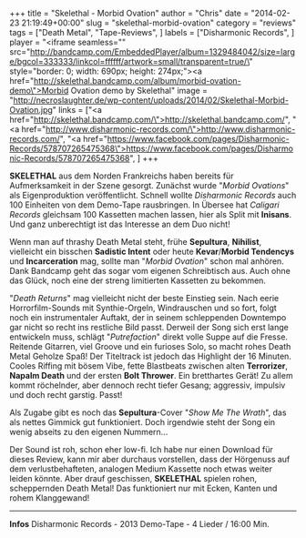 +++
title = "Skelethal - Morbid Ovation"
author = "Chris"
date = "2014-02-23 21:19:49+00:00"
slug = "skelethal-morbid-ovation"
category = "reviews"
tags = ["Death Metal", "Tape-Reviews", ]
labels = ["Disharmonic Records", ]
player = "<iframe seamless=\"\" src=\"http://bandcamp.com/EmbeddedPlayer/album=1329484042/size=large/bgcol=333333/linkcol=ffffff/artwork=small/transparent=true/\" style=\"border: 0; width: 690px; height: 274px;\"><a href=\"http://skelethal.bandcamp.com/album/morbid-ovation-demo\">Morbid Ovation demo by Skelethal</a></iframe>"
image = "http://necroslaughter.de/wp-content/uploads/2014/02/Skelethal-Morbid-Ovation.jpg"
links = ["<a href=\"http://skelethal.bandcamp.com/\">http://skelethal.bandcamp.com/</a>", "<a href=\"http://www.disharmonic-records.com/\">http://www.disharmonic-records.com/</a>", "<a href=\"https://www.facebook.com/pages/Disharmonic-Records/578707265475368\">https://www.facebook.com/pages/Disharmonic-Records/578707265475368</a>", ]
+++

**SKELETHAL** aus dem Norden Frankreichs haben bereits für Aufmerksamkeit in der Szene gesorgt. Zunächst wurde "_Morbid Ovations_" als Eigenproduktion veröffentlicht. Schnell wollte _Disharmonic Records_ auch 100 Einheiten von dem Demo-Tape rausbringen. In Übersee hat _Caligari Records_ gleichsam 100 Kassetten machen lassen, hier als Split mit **Inisans**. Und ganz unberechtigt ist das Interesse an dem Duo nicht!

Wenn man auf thrashy Death Metal steht, frühe **Sepultura**, **Nihilist**, vielleicht ein bisschen **Sadistic Intent** oder heute **Kevar**/**Morbid Tendencys** und **Incarceration** mag,  sollte man "_Morbid Ovation_" schon mal anhören. Dank Bandcamp geht das sogar vom eigenen Schreibtisch aus. Auch ohne das Glück, noch eine der streng limitierten Kassetten zu bekommen.

"_Death Returns_" mag vielleicht nicht der beste Einstieg sein. Nach eerie Horrorfilm-Sounds mit Synthie-Orgeln, Windrauschen und so fort, folgt noch ein instrumentaler Auftakt, der in seinem schleppenden Downtempo gar nicht so recht ins restliche Bild passt. Derweil der Song sich erst lange entwickeln muss, schlägt "_Putrefaction_" direkt volle Suppe auf die Fresse. Reitende Gitarren, viel Groove und ein furioses Solo, so macht rohes Death Metal Geholze Spaß!
Der Titeltrack ist jedoch das Highlight der 16 Minuten. Cooles Riffing mit bösem Vibe, fette Blastbeats zwischen alten **Terrorizer**, **Napalm Death** und der ersten **Bolt Thrower**. Ein bretthartes Gerät!
Zu allem kommt röchelnder, aber dennoch recht tiefer Gesang; aggressiv, impulsiv und doch recht garstig. Passt!

Als Zugabe gibt es noch das **Sepultura**-Cover "_Show Me The Wrath_", das als nettes Gimmick gut funktioniert. Doch irgendwie steht der Song ein wenig abseits zu den eigenen Nummern...

Der Sound ist roh, schon eher low-fi. Ich habe nur einen Download für dieses Review, kann mir aber durchaus vorstellen, dass der Hörgenuss auf dem verlustbehafteten, analogen Medium Kassette noch etwas weiter leiden könnte. Aber drauf geschissen, **SKELETHAL** spielen rohen, scheppernden Death Metal! Das funktioniert nur mit Ecken, Kanten und rohem Klanggewand!





---
**Infos**
Disharmonic Records - 2013
Demo-Tape - 4 Lieder / 16:00 Min.

